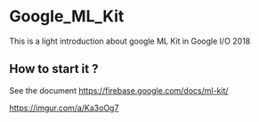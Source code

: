 # Google_ML_Kit
This is a light introduction about google ML Kit in Google I/O 2018

## How to start it ?
See the document https://firebase.google.com/docs/ml-kit/

https://imgur.com/a/Ka3oOg7
